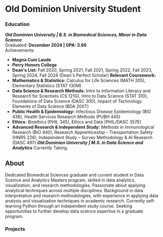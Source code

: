 # Old Dominion University Student

### Education
***Old Dominion University | B.S. in Biomedical Sciences, Minor in Data Science***  
Graduated: **December 2024 | GPA: 3.66**  
Achievements:  
- **Magna Cum Laude**
- **Perry Honors College**
- **Dean's List:** Fall 2020, Spring 2021, Fall 2021, Spring 2022, Fall 2023, Spring 2024, Fall 2024 (Dean's Perfect Scholar)
**Relevant Coursework:**
- **Mathematics & Statistics:** Calculus for Life Sciences (MATH 205), Elementary
Statistics (STAT 130M)
- **Data Science & Research Methods:** Intro to Information Literacy and Research for
Scientists (CS 121G), Intro to Data Science (STAT 310), Foundations of Data Science
(DASC 300), Impact of Technology: Elements of Data Science (BDA 200T)
 - **Public Health & Epidemiology:** Infectious Disease Epidemiology (BIO 436), Health
Services Research Methods (PUBH 445)
- **Ethics:** Bioethics (PHIL 345), Ethics and Data (PHIL/DASC 357E)
- **Advanced Research & Independent Study:** Methods in Immunological Research
(BIO 440), Research Apprenticeship - Transportation Safety (HNRS 226), Independent
Study – Survey Methodology & AI Research (DASC 497)
***Old Dominion University | M.S. in Data Science and Analytics***
Currently Taking.




## About
Dedicated Biomedical Sciences graduate and current student in Data Sceince and Analytics Masters program, skilled in data analytics, visualization, and research methodologies. Passionate about applying analytical techniques across multiple disciplines. Background in data interpretation and research methodologies, with experience in applying data analysis and visualization techniques in academic research. Currently self-learning Python through an independent study course. Seeking opportunities to further develop data science expertise in a graduate program.
### Projects
